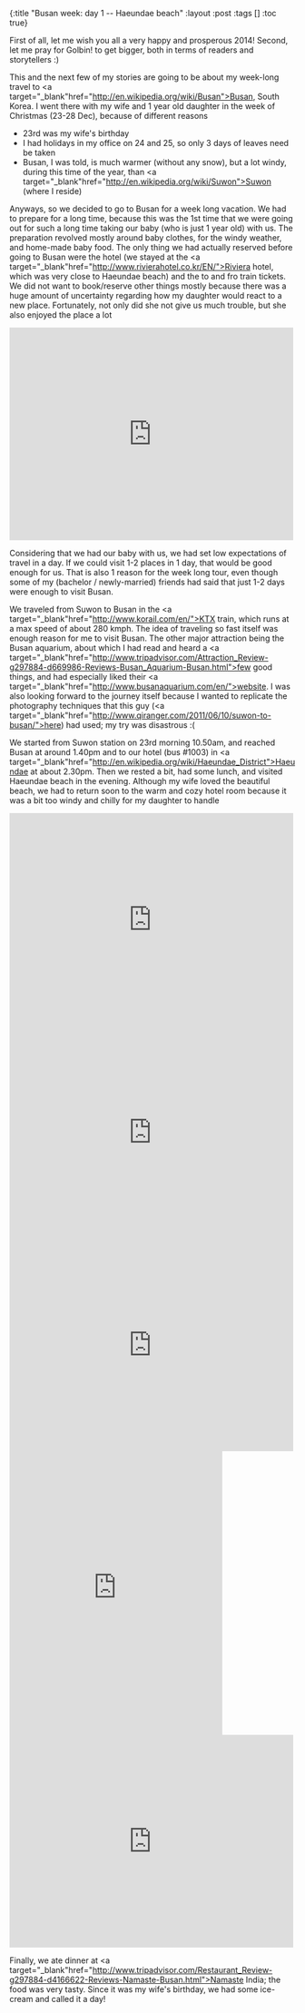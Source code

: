 {:title "Busan week: day 1 -- Haeundae beach"
 :layout :post
 :tags  []
 :toc true}

First of all, let me wish you all a very happy and prosperous 2014! Second, let me pray for Golbin! to get bigger, both in terms of readers and storytellers :)

This and the next few of my stories are going to be about my week-long travel to <a target="_blank"href="http://en.wikipedia.org/wiki/Busan">Busan</a>, South Korea. I went there with my wife and 1 year old daughter in the week of Christmas (23-28 Dec), because of different reasons

* 23rd was my wife's birthday</li>
* I had holidays in my office on 24 and 25, so only 3 days of leaves need be taken</li>
* Busan, I was told, is much warmer (without any snow), but a lot windy, during this time of the year, than <a target="_blank"href="http://en.wikipedia.org/wiki/Suwon">Suwon</a> (where I reside)</li>

Anyways, so we decided to go to Busan for a week long vacation. We had to prepare for a long time, because this was the 1st time that we were going out for such a long time taking our baby (who is just 1 year old) with us. The preparation revolved mostly around baby clothes, for the windy weather, and home-made baby food. The only thing we had actually reserved before going to Busan were the hotel (we stayed at the <a target="_blank"href="http://www.rivierahotel.co.kr/EN/">Riviera</a> hotel, which was very close to Haeundae beach) and the to and fro train tickets. We did not want to book/reserve other things mostly because there was a huge amount of uncertainty regarding how my daughter would react to a new place. Fortunately, not only did she not give us much trouble, but she also enjoyed the place a lot

<iframe allowfullscreen="" frameborder="0" height="375" mozallowfullscreen="" msallowfullscreen="" oallowfullscreen="" src="https://www.flickr.com/photos/spradnyesh/11624256564/player/f8243639c2" webkitallowfullscreen="" width="500"></iframe>

Considering that we had our baby with us, we had set low expectations of travel in a day. If we could visit 1-2 places in 1 day, that would be good enough for us. That is also 1 reason for the week long tour, even though some of my (bachelor / newly-married) friends had said that just 1-2 days were enough to visit Busan.

We traveled from Suwon to Busan in the <a target="_blank"href="http://www.korail.com/en/">KTX</a> train, which runs at a max speed of about 280 kmph. The idea of traveling so fast itself was enough reason for me to visit Busan. The other major attraction being the Busan aquarium, about which I had read and heard a <a target="_blank"href="http://www.tripadvisor.com/Attraction_Review-g297884-d669986-Reviews-Busan_Aquarium-Busan.html">few good things</a>, and had especially liked their <a target="_blank"href="http://www.busanaquarium.com/en/">website</a>. I was also looking forward to the journey itself because I wanted to replicate the photography techniques that this guy (<a target="_blank"href="http://www.qiranger.com/2011/06/10/suwon-to-busan/">here</a>) had used; my try was disastrous :(

We started from Suwon station on 23rd morning 10.50am, and reached Busan at around 1.40pm and to our hotel (bus #1003) in <a target="_blank"href="http://en.wikipedia.org/wiki/Haeundae_District">Haeundae</a> at about 2.30pm. Then we rested a bit, had some lunch, and visited Haeundae beach in the evening. Although my wife loved the beautiful beach, we had to return soon to the warm and cozy hotel room because it was a bit too windy and chilly for my daughter to handle

<iframe allowfullscreen="" frameborder="0" height="375" mozallowfullscreen="" msallowfullscreen="" oallowfullscreen="" src="https://www.flickr.com/photos/spradnyesh/11621602166/player/66efefa17a" webkitallowfullscreen="" width="500"></iframe>

<iframe allowfullscreen="" frameborder="0" height="375" mozallowfullscreen="" msallowfullscreen="" oallowfullscreen="" src="https://www.flickr.com/photos/spradnyesh/11621601406/player/e76fa5d334" webkitallowfullscreen="" width="500"></iframe>

<iframe allowfullscreen="" frameborder="0" height="375" mozallowfullscreen="" msallowfullscreen="" oallowfullscreen="" src="https://www.flickr.com/photos/spradnyesh/11621192974/player/0c3f21d1ce" webkitallowfullscreen="" width="500"></iframe>

<iframe allowfullscreen="" frameborder="0" height="500" mozallowfullscreen="" msallowfullscreen="" oallowfullscreen="" src="https://www.flickr.com/photos/spradnyesh/11621191764/player/83e3b443b9" webkitallowfullscreen="" width="375"></iframe>

<iframe allowfullscreen="" frameborder="0" height="375" mozallowfullscreen="" msallowfullscreen="" oallowfullscreen="" src="https://www.flickr.com/photos/spradnyesh/11621030403/player/e7a678e028" webkitallowfullscreen="" width="500"></iframe>

Finally, we ate dinner at <a target="_blank"href="http://www.tripadvisor.com/Restaurant_Review-g297884-d4166622-Reviews-Namaste-Busan.html">Namaste India</a>; the food was very tasty. Since it was my wife's birthday, we had some ice-cream and called it a day!
